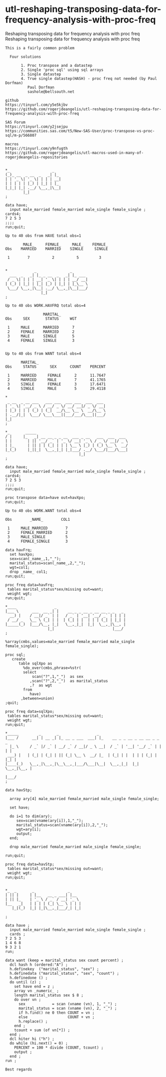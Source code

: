 # utl-reshaping-transposing-data-for-frequency-analysis-with-proc-freq
Reshaping transposing data for frequency analysis with proc freq
    Reshaping transposing data for frequency analysis with proc freq                                                   
                                                                                                                       
    This is a fairly common problem                                                                                    
                                                                                                                       
      Four solutions                                                                                                   
                                                                                                                       
           1. Proc transpose and a datastep                                                                            
           2. Single 'proc sql' using sql arrays                                                                       
           3. Single datastep                                                                                          
           4. True single datastep(HASH) - proc freq not needed (by Paul Dorfman)                                      
              Paul Dorfman                                                                                             
              sashole@bellsouth.net                                                                                    
                                                                                                                       
    github                                                                                                             
    https://tinyurl.com/y5e5kjbv                                                                                       
    https://github.com/rogerjdeangelis/utl-reshaping-transposing-data-for-frequency-analysis-with-proc-freq            
                                                                                                                       
    SAS Forum                                                                                                          
    https://tinyurl.com/y2jsejpu                                                                                       
    https://communities.sas.com/t5/New-SAS-User/proc-transpose-vs-proc-sql/m-p/566807                                  
                                                                                                                       
    macros                                                                                                             
    https://tinyurl.com/y9nfugth                                                                                       
    https://github.com/rogerjdeangelis/utl-macros-used-in-many-of-rogerjdeangelis-repositories                         
                                                                                                                       
                                                                                                                       
    *_                   _                                                                                             
    (_)_ __  _ __  _   _| |_                                                                                           
    | | '_ \| '_ \| | | | __|                                                                                          
    | | | | | |_) | |_| | |_                                                                                           
    |_|_| |_| .__/ \__,_|\__|                                                                                          
            |_|                                                                                                        
    ;                                                                                                                  
                                                                                                                       
    data have;                                                                                                         
      input male_married female_married male_single female_single ;                                                    
    cards4;                                                                                                            
    7 2 5 3                                                                                                            
    ;;;;                                                                                                               
    run;quit;                                                                                                          
                                                                                                                       
    Up to 40 obs from HAVE total obs=1                                                                                 
                                                                                                                       
            MALE_     FEMALE_     MALE_    FEMALE_                                                                     
    Obs    MARRIED    MARRIED    SINGLE     SINGLE                                                                     
                                                                                                                       
     1        7          2          5         3                                                                        
                                                                                                                       
                                                                                                                       
    *            _               _                                                                                     
      ___  _   _| |_ _ __  _   _| |_ ___                                                                               
     / _ \| | | | __| '_ \| | | | __/ __|                                                                              
    | (_) | |_| | |_| |_) | |_| | |_\__ \                                                                              
     \___/ \__,_|\__| .__/ \__,_|\__|___/                                                                              
                    |_|                                                                                                
    ;                                                                                                                  
                                                                                                                       
    Up to 40 obs WORK.HAVFRQ total obs=4                                                                               
                                                                                                                       
                     MARITAL_                                                                                          
    Obs     SEX       STATUS     WGT                                                                                   
                                                                                                                       
     1     MALE      MARRIED      7                                                                                    
     2     FEMALE    MARRIED      2                                                                                    
     3     MALE      SINGLE       5                                                                                    
     4     FEMALE    SINGLE       3                                                                                    
                                                                                                                       
                                                                                                                       
    Up to 40 obs from WANT total obs=4                                                                                 
                                                                                                                       
           MARITAL_                                                                                                    
    Obs     STATUS      SEX      COUNT    PERCENT                                                                      
                                                                                                                       
     1     MARRIED     FEMALE      2      11.7647                                                                      
     2     MARRIED     MALE        7      41.1765                                                                      
     3     SINGLE      FEMALE      3      17.6471                                                                      
     4     SINGLE      MALE        5      29.4118                                                                      
                                                                                                                       
    *                                                                                                                  
     _ __  _ __ ___   ___ ___  ___ ___  ___  ___                                                                       
    | '_ \| '__/ _ \ / __/ _ \/ __/ __|/ _ \/ __|                                                                      
    | |_) | | | (_) | (_|  __/\__ \__ \  __/\__ \                                                                      
    | .__/|_|  \___/ \___\___||___/___/\___||___/                                                                      
    |_|                                                                                                                
    ;                                                                                                                  
                                                                                                                       
    *_       _____                                                                                                     
    / |     |_   _| __ __ _ _ __  ___ _ __   ___  ___  ___                                                             
    | |       | || '__/ _` | '_ \/ __| '_ \ / _ \/ __|/ _ \                                                            
    | |_      | || | | (_| | | | \__ \ |_) | (_) \__ \  __/                                                            
    |_(_)     |_||_|  \__,_|_| |_|___/ .__/ \___/|___/\___|                                                            
                                     |_|                                                                               
    ;                                                                                                                  
                                                                                                                       
    data have;                                                                                                         
      input male_married female_married male_single female_single ;                                                    
    cards4;                                                                                                            
    7 2 5 3                                                                                                            
    ;;;;                                                                                                               
    run;quit;                                                                                                          
                                                                                                                       
    proc transpose data=have out=havXpo;                                                                               
    run;quit;                                                                                                          
                                                                                                                       
    Up to 40 obs WORK.WANT total obs=4                                                                                 
                                                                                                                       
    Obs        _NAME_        COL1                                                                                      
                                                                                                                       
     1     MALE_MARRIED        7                                                                                       
     2     FEMALE_MARRIED      2                                                                                       
     3     MALE_SINGLE         5                                                                                       
     4     FEMALE_SINGLE       3                                                                                       
                                                                                                                       
    data havFrq;                                                                                                       
      set havXpo;                                                                                                      
      sex=scan(_name_,1,"_");                                                                                          
      marital_status=scan(_name_,2,"_");                                                                               
      wgt=col1;                                                                                                        
      drop _name_ col1;                                                                                                
    run;quit;                                                                                                          
                                                                                                                       
    proc freq data=havFrq;                                                                                             
     tables marital_status*sex/missing out=want;                                                                       
     weight wgt;                                                                                                       
    run;quit;                                                                                                          
                                                                                                                       
    *____                 _                                                                                            
    |___ \      ___  __ _| |    __ _ _ __ _ __ __ _ _   _                                                              
      __) |    / __|/ _` | |   / _` | '__| '__/ _` | | | |                                                             
     / __/ _   \__ \ (_| | |  | (_| | |  | | | (_| | |_| |                                                             
    |_____(_)  |___/\__, |_|   \__,_|_|  |_|  \__,_|\__, |                                                             
                       |_|                          |___/                                                              
    ;                                                                                                                  
                                                                                                                       
    %array(cmbs,values=male_married female_married male_single female_single);                                         
                                                                                                                       
    proc sql;                                                                                                          
       create                                                                                                          
          table sqlXpo as                                                                                              
            %do_over(cmbs,phrase=%str(                                                                                 
            select                                                                                                     
                scan("?",1,"_")  as sex                                                                                
               ,scan("?",2,"_")  as marital_status                                                                     
               ,?  as wgt                                                                                              
            from                                                                                                       
               have)                                                                                                   
           ,between=union)                                                                                             
    ;quit;                                                                                                             
                                                                                                                       
    proc freq data=sqlXpo;                                                                                             
     tables marital_status*sex/missing out=want;                                                                       
     weight wgt;                                                                                                       
    run;quit;                                                                                                          
                                                                                                                       
    *_____         _       _                 _                                                                         
    |___ /      __| | __ _| |_ __ _ ___  ___| |_    __ _ _ __ _ __ __ _ _   _                                          
      |_ \     / _` |/ _` | __/ _` / __|/ _ \ __|  / _` | '__| '__/ _` | | | |                                         
     ___) |   | (_| | (_| | || (_| \__ \  __/ |_  | (_| | |  | | | (_| | |_| |                                         
    |____(_)   \__,_|\__,_|\__\__,_|___/\___|\__|  \__,_|_|  |_|  \__,_|\__, |                                         
                                                                        |___/                                          
    ;                                                                                                                  
                                                                                                                       
    data havStp;                                                                                                       
                                                                                                                       
      array ary[4] male_married female_married male_single female_single;                                              
                                                                                                                       
      set have;                                                                                                        
                                                                                                                       
      do i=1 to dim(ary);                                                                                              
         sex=scan(vname(ary[i]),1,"_");                                                                                
         marital_status=scan(vname(ary[i]),2,"_");                                                                     
         wgt=ary[i];                                                                                                   
         output;                                                                                                       
      end;                                                                                                             
                                                                                                                       
      drop male_married female_married male_single female_single;                                                      
                                                                                                                       
    run;quit;                                                                                                          
                                                                                                                       
    proc freq data=havStp;                                                                                             
     tables marital_status*sex/missing out=want;                                                                       
     weight wgt;                                                                                                       
    run;quit;                                                                                                          
                                                                                                                       
                                                                                                                       
    *_  _       _               _                                                                                      
    | || |     | |__   __ _ ___| |__                                                                                   
    | || |_    | '_ \ / _` / __| '_ \                                                                                  
    |__   _|   | | | | (_| \__ \ | | |                                                                                 
       |_|(_)  |_| |_|\__,_|___/_| |_|                                                                                 
                                                                                                                       
    ;                                                                                                                  
                                                                                                                       
    data have ;                                                                                                        
      input male_married female_married male_single female_single ;                                                    
      cards ;                                                                                                          
    7 2 5 3                                                                                                            
    1 4 6 8                                                                                                            
    9 3 2 1                                                                                                            
    run;                                                                                                               
                                                                                                                       
    data want (keep = marital_status sex count percent) ;                                                              
      dcl hash h (ordered:"A") ;                                                                                       
      h.definekey  ("marital_status", "sex") ;                                                                         
      h.definedata ("marital_status", "sex", "count") ;                                                                
      h.definedone () ;                                                                                                
      do until (z) ;                                                                                                   
        set have end = z ;                                                                                             
        array vn _numeric_ ;                                                                                           
        length marital_status sex $ 8 ;                                                                                
        do over vn ;                                                                                                   
          sex            = scan (vname (vn), 1, "_") ;                                                                 
          marital_status = scan (vname (vn), 2, "_") ;                                                                 
          if h.find() ne 0 then COUNT = vn ;                                                                           
          else                  COUNT + vn ;                                                                           
          h.replace() ;                                                                                                
        end ;                                                                                                          
        tcount + sum (of vn[*]) ;                                                                                      
      end ;                                                                                                            
      dcl hiter hi ("h") ;                                                                                             
      do while (hi.next() = 0) ;                                                                                       
        PERCENT = 100 * divide (COUNT, tcount) ;                                                                       
        output ;                                                                                                       
      end ;                                                                                                            
    run ;                                                                                                              
                                                                                                                       
    Best regards                                                                                                       
                                                                                                                       
                                                                                           

